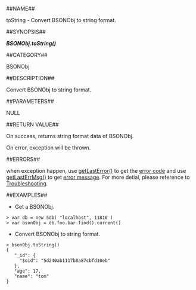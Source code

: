##NAME##

toString - Convert BSONObj to string format.

##SYNOPSIS##

***BSONObj.toString()***

##CATEGORY##

BSONObj

##DESCRIPTION##

Convert BSONObj to string format.

##PARAMETERS##

NULL

##RETURN VALUE##

On success, returns string format data of BSONObj.

On error, exception will be thrown.

##ERRORS##

when exception happen, use [getLastError()](reference/Sequoiadb_command/Global/getLastError.md) to get the [error code](Manual/Sequoiadb_error_code.md)  and use [getLastErrMsg()](reference/Sequoiadb_command/Global/getLastErrMsg.md) to get [error message](reference/Sequoiadb_command/Global/getLastErrMsg.md). For more detial, please  reference to [Troubleshooting](troubleshooting/general/general_guide.md).

##EXAMPLES##

* Get a BSONObj.

```lang-javascript
> var db = new Sdb( "localhost", 11810 )
> var bsonObj = db.foo.bar.find().current()
```

* Convert BSONObj to string format.

```lang-javascript
> bsonObj.toString()
{
   "_id": {
     "$oid": "5d240ab1117b8a87cbfd10eb"
   },
   "age": 17,
   "name": "tom"
}
```
